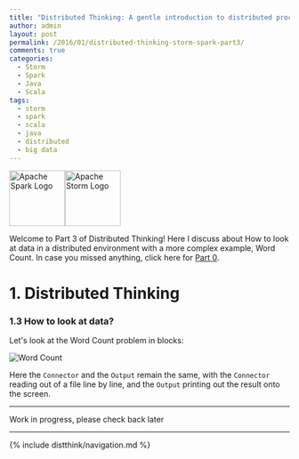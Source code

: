 ```yaml
---
title: "Distributed Thinking: A gentle introduction to distributed processing using Apache Storm and Apache Spark - Part 3" 
author: admin
layout: post
permalink: /2016/01/distributed-thinking-storm-spark-part3/
comments: true
categories:
  - Storm
  - Spark
  - Java
  - Scala
tags:
  - storm
  - spark
  - scala
  - java
  - distributed
  - big data
---
```


<img src="http://spark.apache.org/images/spark-logo-trademark.png" alt="Apache Spark Logo" style="height: 100"/><img src="http://storm.apache.org/images/logo.png" alt="Apache Storm Logo" style="height: 100"/>

Welcome to Part 3 of Distributed Thinking! Here I discuss about How to look at data in a distributed environment with a more complex example, Word Count. In case you missed anything, click here for [Part 0](/2015/12/distributed-thinking-storm-spart-part0 "Distributed Thinking").
<h1>1. Distributed Thinking</h1>

<h3>1.3 How to look at data?</h3>
Let's look at the Word Count problem in blocks:

![Word Count](http://caffinc.com/wp-content/uploads/2016/01/WordCount.png)

Here the `Connector` and the `Output` remain the same, with the `Connector` reading out of a file line by line, and the `Output` printing out the result onto the screen.


***
Work in progress, please check back later

----

{% include distthink/navigation.md %}